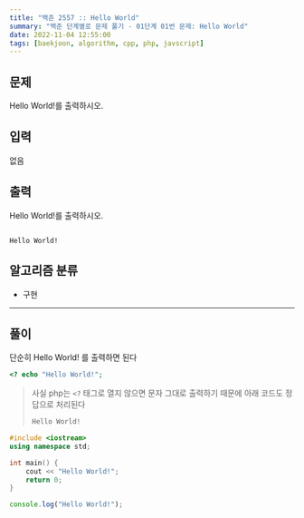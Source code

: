 ```yaml
---
title: "백준 2557 :: Hello World"
summary: "백준 단계별로 문제 풀기 - 01단계 01번 문제: Hello World"
date: 2022-11-04 12:55:00
tags: [baekjoon, algorithm, cpp, php, javscript]
---
```


## 문제

Hello World!를 출력하시오.

## 입력

없음

## 출력

Hello World!를 출력하시오.

```예제_입력

```

```예제_출력
Hello World!
```

## 알고리즘 분류

- 구현

---

## 풀이

단순히 Hello World! 를 출력하면 된다

```php
<? echo "Hello World!";
```

> 사실 php는 `<?` 태그로 열지 않으면 문자 그대로 출력하기 때문에 아래 코드도 정답으로 처리된다
> ```php
> Hello World!
> ```

```cpp
#include <iostream>
using namespace std;

int main() {
    cout << "Hello World!";
    return 0;
}
```

```javascript
console.log("Hello World!");
```